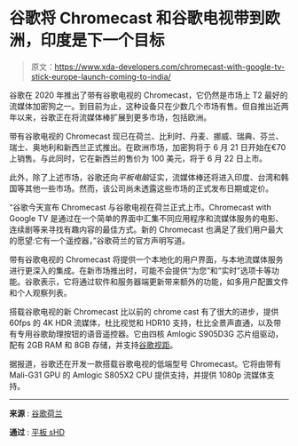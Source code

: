 # 谷歌将 Chromecast 和谷歌电视带到欧洲，印度是下一个目标

> 原文：<https://www.xda-developers.com/chromecast-with-google-tv-stick-europe-launch-coming-to-india/>

谷歌在 2020 年推出了带有谷歌电视的 Chromecast，它仍然是市场上 T2 最好的流媒体加密狗之一。到目前为止，这种设备只在少数几个市场有售。但自推出近两年以来，谷歌正在将流媒体棒扩展到更多市场，包括欧洲。

带有谷歌电视的 Chromecast 现已在荷兰、比利时、丹麦、挪威、瑞典、芬兰、瑞士、奥地利和新西兰正式推出。在欧洲市场，加密狗将于 6 月 21 日开始在€70 上销售。与此同时，它在新西兰的售价为 100 美元，将于 6 月 22 日上市。

此外，除了上述市场，谷歌还向*平板电脑*证实，流媒体棒还将进入印度、台湾和韩国等其他一些市场。然而，该公司尚未透露这些市场的正式发布日期或定价。

“谷歌今天宣布 Chromecast 与谷歌电视在荷兰正式上市。Chromecast with Google TV 是通过在一个简单的界面中汇集不同应用程序和流媒体服务的电影、连续剧等来寻找有趣内容的最佳方式。新的 Chromecast 也满足了我们用户最大的愿望:它有一个遥控器，”谷歌荷兰的官方声明写道。

带有谷歌电视的 Chromecast 将提供一个本地化的用户界面，与本地流媒体服务进行更深入的集成。在新市场推出时，可能不会提供“为您”和“实时”选项卡等功能。谷歌表示，它将通过软件和服务器端更新带来额外的功能，如多用户配置文件和个人观察列表。

搭载谷歌电视的新 Chromecast 比以前的 chrome cast 有了很大的进步，提供 60fps 的 4K HDR 流媒体，杜比视觉和 HDR10 支持，杜比全景声直通，以及带有专用谷歌助理按钮的语音遥控器。它由四核 Amlogic S905D3G 芯片组驱动，配有 2GB RAM 和 8GB 存储，并支持[谷歌视距](https://www.xda-developers.com/stadia-appreciation-editorial/)。

据报道，谷歌还在开发一款搭载谷歌电视的低端型号 Chromecast。它将由带有 Mali-G31 GPU 的 Amlogic S805X2 CPU 提供支持，并提供 1080p 流媒体支持。

* * *

**来源** : [谷歌荷兰](https://nederland.googleblog.com/2022/05/chromecast-met-google-tv-afstandsbediening-nederland.html)

**通过** : [平板 sHD](https://www.flatpanelshd.com/news.php?subaction=showfull&id=1654071481)